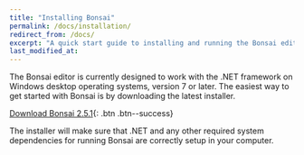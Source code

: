```yaml
---
title: "Installing Bonsai"
permalink: /docs/installation/
redirect_from: /docs/
excerpt: "A quick start guide to installing and running the Bonsai editor."
last_modified_at: 
---
```


The Bonsai editor is currently designed to work with the .NET framework on Windows desktop operating systems, version 7 or later. The easiest way to get started with Bonsai is by downloading the latest installer.

[<i class="fa fa-download"></i> Download Bonsai 2.5.1](https://github.com/bonsai-rx/bonsai/releases/download/2.5.1/Bonsai-2.5.1.exe){: .btn .btn--success}

The installer will make sure that .NET and any other required system dependencies for running Bonsai are correctly setup in your computer.
